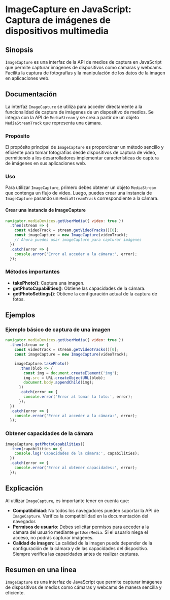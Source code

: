 <!--
Meta Description: # ImageCapture en JavaScript: Captura de imágenes de dispositivos multimedia ## Sinopsis `ImageCapture` es una interfaz de la API de medios de captura...
Meta Keywords: imagecapture, error, captura, cámara, una
-->

# ImageCapture en JavaScript: Captura de imágenes de dispositivos multimedia

## Sinopsis
`ImageCapture` es una interfaz de la API de medios de captura en JavaScript que permite capturar imágenes de dispositivos como cámaras y webcams. Facilita la captura de fotografías y la manipulación de los datos de la imagen en aplicaciones web.

## Documentación
La interfaz `ImageCapture` se utiliza para acceder directamente a la funcionalidad de captura de imágenes de un dispositivo de medios. Se integra con la API de `MediaStream` y se crea a partir de un objeto `MediaStreamTrack` que representa una cámara.

### Propósito
El propósito principal de `ImageCapture` es proporcionar un método sencillo y eficiente para tomar fotografías desde dispositivos de captura de video, permitiendo a los desarrolladores implementar características de captura de imágenes en sus aplicaciones web.

### Uso
Para utilizar `ImageCapture`, primero debes obtener un objeto `MediaStream` que contenga un flujo de video. Luego, puedes crear una instancia de `ImageCapture` pasando un `MediaStreamTrack` correspondiente a la cámara.

#### Crear una instancia de ImageCapture

```javascript
navigator.mediaDevices.getUserMedia({ video: true })
  .then(stream => {
    const videoTrack = stream.getVideoTracks()[0];
    const imageCapture = new ImageCapture(videoTrack);
    // Ahora puedes usar imageCapture para capturar imágenes
  })
  .catch(error => {
    console.error('Error al acceder a la cámara:', error);
  });
```

### Métodos importantes
- **takePhoto()**: Captura una imagen.
- **getPhotoCapabilities()**: Obtiene las capacidades de la cámara.
- **getPhotoSettings()**: Obtiene la configuración actual de la captura de fotos.

## Ejemplos

### Ejemplo básico de captura de una imagen

```javascript
navigator.mediaDevices.getUserMedia({ video: true })
  .then(stream => {
    const videoTrack = stream.getVideoTracks()[0];
    const imageCapture = new ImageCapture(videoTrack);

    imageCapture.takePhoto()
      .then(blob => {
        const img = document.createElement('img');
        img.src = URL.createObjectURL(blob);
        document.body.appendChild(img);
      })
      .catch(error => {
        console.error('Error al tomar la foto:', error);
      });
  })
  .catch(error => {
    console.error('Error al acceder a la cámara:', error);
  });
```

### Obtener capacidades de la cámara

```javascript
imageCapture.getPhotoCapabilities()
  .then(capabilities => {
    console.log('Capacidades de la cámara:', capabilities);
  })
  .catch(error => {
    console.error('Error al obtener capacidades:', error);
  });
```

## Explicación
Al utilizar `ImageCapture`, es importante tener en cuenta que:
- **Compatibilidad**: No todos los navegadores pueden soportar la API de `ImageCapture`. Verifica la compatibilidad en la documentación del navegador.
- **Permisos de usuario**: Debes solicitar permisos para acceder a la cámara del usuario mediante `getUserMedia`. Si el usuario niega el acceso, no podrás capturar imágenes.
- **Calidad de imagen**: La calidad de la imagen puede depender de la configuración de la cámara y de las capacidades del dispositivo. Siempre verifica las capacidades antes de realizar capturas.

## Resumen en una línea
`ImageCapture` es una interfaz de JavaScript que permite capturar imágenes de dispositivos de medios como cámaras y webcams de manera sencilla y eficiente.